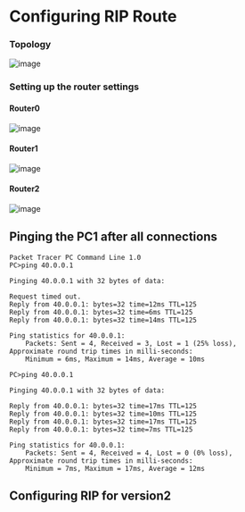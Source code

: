 # Configuring RIP Route

### Topology

![image](https://user-images.githubusercontent.com/83855603/205564193-da73b80c-a420-44e8-bc82-dfc7e1b12f93.png)

### Setting up the router settings

#### Router0

![image](https://user-images.githubusercontent.com/83855603/205565253-64534f04-b408-4f22-a1aa-557e83db9535.png)

#### Router1

![image](https://user-images.githubusercontent.com/83855603/205568321-81b8c2a7-dcce-4285-8fa6-37e9fef5d3be.png)

#### Router2

![image](https://user-images.githubusercontent.com/83855603/205568671-1639ee54-4d75-45c8-8986-cfcbba8332fc.png)

## Pinging the PC1 after all connections

```
Packet Tracer PC Command Line 1.0
PC>ping 40.0.0.1

Pinging 40.0.0.1 with 32 bytes of data:

Request timed out.
Reply from 40.0.0.1: bytes=32 time=12ms TTL=125
Reply from 40.0.0.1: bytes=32 time=6ms TTL=125
Reply from 40.0.0.1: bytes=32 time=14ms TTL=125

Ping statistics for 40.0.0.1:
    Packets: Sent = 4, Received = 3, Lost = 1 (25% loss),
Approximate round trip times in milli-seconds:
    Minimum = 6ms, Maximum = 14ms, Average = 10ms

PC>ping 40.0.0.1

Pinging 40.0.0.1 with 32 bytes of data:

Reply from 40.0.0.1: bytes=32 time=17ms TTL=125
Reply from 40.0.0.1: bytes=32 time=10ms TTL=125
Reply from 40.0.0.1: bytes=32 time=17ms TTL=125
Reply from 40.0.0.1: bytes=32 time=7ms TTL=125

Ping statistics for 40.0.0.1:
    Packets: Sent = 4, Received = 4, Lost = 0 (0% loss),
Approximate round trip times in milli-seconds:
    Minimum = 7ms, Maximum = 17ms, Average = 12ms
```

## Configuring RIP for version2


